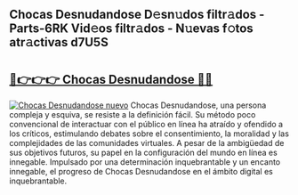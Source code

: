## Chocas Desnudandose D𝚎sn𝚞dos filtr𝚊dos - Parts-6RK Vid𝚎os filtr𝚊dos - N𝚞evas f𝚘tos atr𝚊ctivas d7U5S

# <h2><a href="http://mbc5uv4.tromn.icu/?c=Chocas+Desnudandose">🔗👉👉👉 Chocas Desnudandose 🔗🔗</a></h2>

[![Chocas Desnudandose nuevo](https://i.imgur.com/pEAQMta.gif)](http://mbc5uv4.tromn.icu/?c=Chocas+Desnudandose)
Chocas Desnudandose, una persona compleja y esquiva, se resiste a la definición fácil. Su método poco convencional de interactuar con el público en línea ha atraído y ofendido a los críticos, estimulando debates sobre el consentimiento, la moralidad y las complejidades de las comunidades virtuales. A pesar de la ambigüedad de sus objetivos futuros, su papel en la configuración del mundo en línea es innegable. Impulsado por una determinación inquebrantable y un encanto innegable, el progreso de Chocas Desnudandose en el ámbito digital es inquebrantable.
